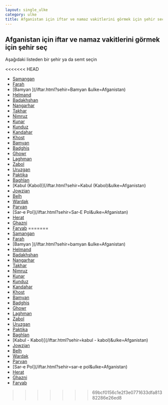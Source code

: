 ```yaml
---
layout: single_ulke
category: ulke
title: Afganistan için iftar ve namaz vakitlerini görmek için şehir seç
---
```



## Afganistan için iftar ve namaz vakitlerini görmek için şehir seç

Aşağıdaki listeden bir şehir ya da semt seçin


<<<<<<< HEAD
* [Samangan](/iftar.html?sehir=Samangan&ulke=Afganistan)
* [Farah](/iftar.html?sehir=Farah&ulke=Afganistan)
* [Bamyan ](/iftar.html?sehir=Bamyan &ulke=Afganistan)
* [Helmand](/iftar.html?sehir=Helmand&ulke=Afganistan)
* [Badakhshan](/iftar.html?sehir=Badakhshan&ulke=Afganistan)
* [Nangarhar](/iftar.html?sehir=Nangarhar&ulke=Afganistan)
* [Takhar](/iftar.html?sehir=Takhar&ulke=Afganistan)
* [Nimruz](/iftar.html?sehir=Nimruz&ulke=Afganistan)
* [Kunar](/iftar.html?sehir=Kunar&ulke=Afganistan)
* [Kunduz](/iftar.html?sehir=Kunduz&ulke=Afganistan)
* [Kandahar](/iftar.html?sehir=Kandahar&ulke=Afganistan)
* [Khost](/iftar.html?sehir=Khost&ulke=Afganistan)
* [Bamyan](/iftar.html?sehir=Bamyan&ulke=Afganistan)
* [Badghis](/iftar.html?sehir=Badghis&ulke=Afganistan)
* [Ghowr](/iftar.html?sehir=Ghowr&ulke=Afganistan)
* [Laghman](/iftar.html?sehir=Laghman&ulke=Afganistan)
* [Zabol](/iftar.html?sehir=Zabol&ulke=Afganistan)
* [Uruzgan](/iftar.html?sehir=Uruzgan&ulke=Afganistan)
* [Paktika](/iftar.html?sehir=Paktika&ulke=Afganistan)
* [Baghlan](/iftar.html?sehir=Baghlan&ulke=Afganistan)
* [Kabul (Kabol)](/iftar.html?sehir=Kabul (Kabol)&ulke=Afganistan)
* [Jowzjan](/iftar.html?sehir=Jowzjan&ulke=Afganistan)
* [Belh](/iftar.html?sehir=Belh&ulke=Afganistan)
* [Wardak](/iftar.html?sehir=Wardak&ulke=Afganistan)
* [Parvan](/iftar.html?sehir=Parvan&ulke=Afganistan)
* [Sar-e Pol](/iftar.html?sehir=Sar-E Pol&ulke=Afganistan)
* [Herat](/iftar.html?sehir=Herat&ulke=Afganistan)
* [Ghazni](/iftar.html?sehir=Ghazni&ulke=Afganistan)
* [Faryab](/iftar.html?sehir=Faryab&ulke=Afganistan)
=======
* [Samangan](/iftar.html?sehir=samangan&ulke=Afganistan)
* [Farah](/iftar.html?sehir=farah&ulke=Afganistan)
* [Bamyan ](/iftar.html?sehir=bamyan &ulke=Afganistan)
* [Helmand](/iftar.html?sehir=helmand&ulke=Afganistan)
* [Badakhshan](/iftar.html?sehir=badakhshan&ulke=Afganistan)
* [Nangarhar](/iftar.html?sehir=nangarhar&ulke=Afganistan)
* [Takhar](/iftar.html?sehir=takhar&ulke=Afganistan)
* [Nimruz](/iftar.html?sehir=nimruz&ulke=Afganistan)
* [Kunar](/iftar.html?sehir=kunar&ulke=Afganistan)
* [Kunduz](/iftar.html?sehir=kunduz&ulke=Afganistan)
* [Kandahar](/iftar.html?sehir=kandahar&ulke=Afganistan)
* [Khost](/iftar.html?sehir=khost&ulke=Afganistan)
* [Bamyan](/iftar.html?sehir=bamyan&ulke=Afganistan)
* [Badghis](/iftar.html?sehir=badghis&ulke=Afganistan)
* [Ghowr](/iftar.html?sehir=ghowr&ulke=Afganistan)
* [Laghman](/iftar.html?sehir=laghman&ulke=Afganistan)
* [Zabol](/iftar.html?sehir=zabol&ulke=Afganistan)
* [Uruzgan](/iftar.html?sehir=uruzgan&ulke=Afganistan)
* [Paktika](/iftar.html?sehir=paktika&ulke=Afganistan)
* [Baghlan](/iftar.html?sehir=baghlan&ulke=Afganistan)
* [Kabul - Kabol)](/iftar.html?sehir=kabul - kabol)&ulke=Afganistan)
* [Jowzjan](/iftar.html?sehir=jowzjan&ulke=Afganistan)
* [Belh](/iftar.html?sehir=belh&ulke=Afganistan)
* [Wardak](/iftar.html?sehir=wardak&ulke=Afganistan)
* [Parvan](/iftar.html?sehir=parvan&ulke=Afganistan)
* [Sar-e Pol](/iftar.html?sehir=sar-e pol&ulke=Afganistan)
* [Herat](/iftar.html?sehir=herat&ulke=Afganistan)
* [Ghazni](/iftar.html?sehir=ghazni&ulke=Afganistan)
* [Faryab](/iftar.html?sehir=faryab&ulke=Afganistan)
>>>>>>> 69bcf0156c1e2f3e0771633dfa81382286e26ed8
